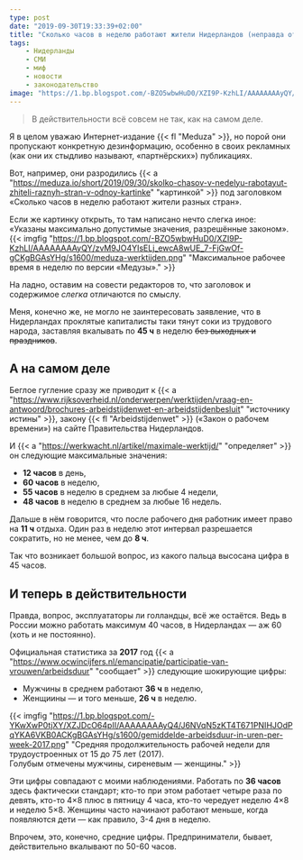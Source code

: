 ```yaml
---
type: post
date: "2019-09-30T19:33:39+02:00"
title: "Сколько часов в неделю работают жители Нидерландов (неправда от Медузы)"
tags:
    - Нидерланды
    - СМИ
    - миф
    - новости
    - законодательство
image: "https://1.bp.blogspot.com/-BZO5wbwHuD0/XZI9P-KzhLI/AAAAAAAAyQY/zvM9JO4YIsELj_ewcA8wUE_7-FjGwOf-gCKgBGAsYHg/s1600/meduza-werktijden.png"
---
```


> В действительности всё совсем не так, как на самом деле.

Я в целом уважаю Интернет-издание {{< fl "Meduza" >}}, но порой они пропускают конкретную дезинформацию, особенно в своих рекламных (как они их стыдливо называют, «партнёрских») публикациях.

Вот, например, они разродились {{< a "https://meduza.io/short/2019/09/30/skolko-chasov-v-nedelyu-rabotayut-zhiteli-raznyh-stran-v-odnoy-kartinke" "картинкой" >}} под заголовком «Сколько часов в неделю работают жители разных стран».

<!--more-->

Если же картинку открыть, то там написано нечто слегка иное: «Указаны максимально допустимые значения, разрешённые законом».
{{< imgfig "https://1.bp.blogspot.com/-BZO5wbwHuD0/XZI9P-KzhLI/AAAAAAAAyQY/zvM9JO4YIsELj_ewcA8wUE_7-FjGwOf-gCKgBGAsYHg/s1600/meduza-werktijden.png" "Максимальное рабочее время в неделю по версии «Медузы»." >}}

На ладно, оставим на совести редакторов то, что заголовок и содержимое *слегка* отличаются по смыслу.

Меня, конечно же, не могло не заинтересовать заявление, что в Нидерландах проклятые капиталисты таки тянут соки из трудового народа, заставляя вкалывать по **45 ч** в неделю ~~без выходных и праздников~~.

## А на самом деле

Беглое гугление сразу же приводит к {{< a "https://www.rijksoverheid.nl/onderwerpen/werktijden/vraag-en-antwoord/brochures-arbeidstijdenwet-en-arbeidstijdenbesluit" "источнику истины" >}}, закону {{< fl "Arbeidstijdenwet" >}} («Закон о рабочем времени») на сайте Правительства Нидерландов.

И {{< a "https://werkwacht.nl/artikel/maximale-werktijd/" "определяет" >}} он следующие максимальные значения:

* **12 часов** в день,
* **60 часов** в неделю,
* **55 часов** в неделю в среднем за любые 4 недели,
* **48 часов** в неделю в среднем за любые 16 недель.

Дальше в нём говорится, что после рабочего дня работник имеет право на **11 ч** отдыха. Один раз в неделю этот интервал разрешается сократить, но не менее, чем до **8 ч**.

Так что возникает большой вопрос, из какого пальца высосана цифра в 45 часов.

## И теперь в действительности

Правда, вопрос, эксплуататоры ли голландцы, всё же остаётся. Ведь в России можно работать максимум 40 часов, в Нидерландах — аж 60 (хоть и не постоянно).

Официальная статистика за **2017** год {{< a "https://www.ocwincijfers.nl/emancipatie/participatie-van-vrouwen/arbeidsduur" "сообщает" >}} следующие шокирующие цифры:

* Мужчины в среднем работают **36 ч** в неделю,
* Женщиины — и того меньше, **26 ч** в неделю.

{{< imgfig "https://1.bp.blogspot.com/-YKwXwP0tjXY/XZJDcO64pII/AAAAAAAAyQ4/J6NVqN5zKT4T671PNIHJOdPqYKA6VKB0ACKgBGAsYHg/s1600/gemiddelde-arbeidsduur-in-uren-per-week-2017.png" "Средняя продолжительность рабочей недели для трудоустроенных от 15 до 75 лет (2017).<br>Голубым отмечены мужчины, сиреневым — женщины." >}}

Эти цифры совпадают с моими наблюдениями. Работать по **36 часов** здесь фактически стандарт; кто-то при этом работает четыре раза по девять, кто-то 4×8 плюс в пятницу 4 часа, кто-то чередует неделю 4×8 и неделю 5×8. Женщины часто начинают работают меньше, когда появляются дети — как правило, 3-4 дня в неделю.

Впрочем, это, конечно, средние цифры. Предприниматели, бывает, действительно вкалывают по 50-60 часов.
